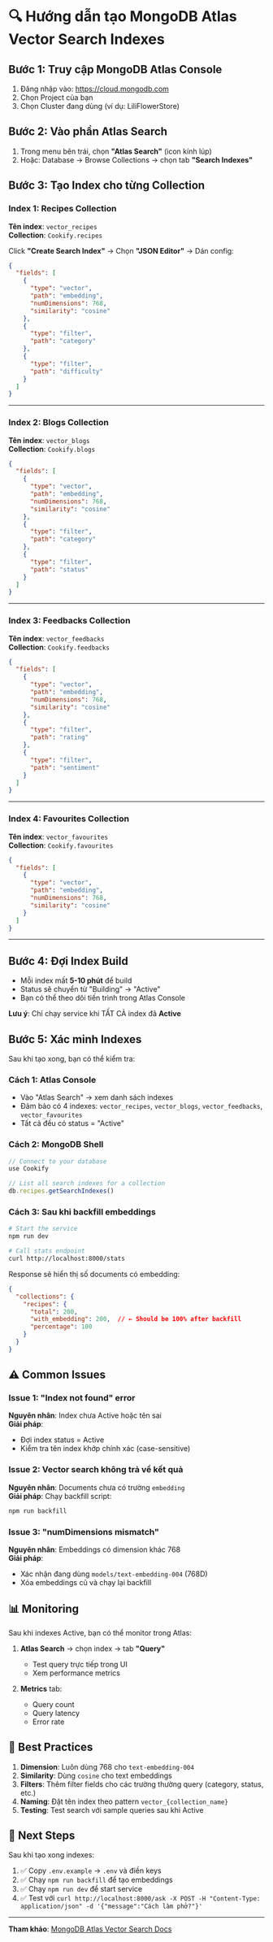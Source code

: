 # 🔍 Hướng dẫn tạo MongoDB Atlas Vector Search Indexes

## Bước 1: Truy cập MongoDB Atlas Console

1. Đăng nhập vào: https://cloud.mongodb.com
2. Chọn Project của bạn
3. Chọn Cluster đang dùng (ví dụ: LiliFlowerStore)

## Bước 2: Vào phần Atlas Search

1. Trong menu bên trái, chọn **"Atlas Search"** (icon kính lúp)
2. Hoặc: Database → Browse Collections → chọn tab **"Search Indexes"**

## Bước 3: Tạo Index cho từng Collection

### Index 1: Recipes Collection

**Tên index**: `vector_recipes`  
**Collection**: `Cookify.recipes`

Click **"Create Search Index"** → Chọn **"JSON Editor"** → Dán config:

```json
{
  "fields": [
    {
      "type": "vector",
      "path": "embedding",
      "numDimensions": 768,
      "similarity": "cosine"
    },
    {
      "type": "filter",
      "path": "category"
    },
    {
      "type": "filter",
      "path": "difficulty"
    }
  ]
}
```

---

### Index 2: Blogs Collection

**Tên index**: `vector_blogs`  
**Collection**: `Cookify.blogs`

```json
{
  "fields": [
    {
      "type": "vector",
      "path": "embedding",
      "numDimensions": 768,
      "similarity": "cosine"
    },
    {
      "type": "filter",
      "path": "category"
    },
    {
      "type": "filter",
      "path": "status"
    }
  ]
}
```

---

### Index 3: Feedbacks Collection

**Tên index**: `vector_feedbacks`  
**Collection**: `Cookify.feedbacks`

```json
{
  "fields": [
    {
      "type": "vector",
      "path": "embedding",
      "numDimensions": 768,
      "similarity": "cosine"
    },
    {
      "type": "filter",
      "path": "rating"
    },
    {
      "type": "filter",
      "path": "sentiment"
    }
  ]
}
```

---

### Index 4: Favourites Collection

**Tên index**: `vector_favourites`  
**Collection**: `Cookify.favourites`

```json
{
  "fields": [
    {
      "type": "vector",
      "path": "embedding",
      "numDimensions": 768,
      "similarity": "cosine"
    }
  ]
}
```

---

## Bước 4: Đợi Index Build

- Mỗi index mất **5-10 phút** để build
- Status sẽ chuyển từ "Building" → "Active"
- Bạn có thể theo dõi tiến trình trong Atlas Console

**Lưu ý**: Chỉ chạy service khi TẤT CẢ index đã **Active**

## Bước 5: Xác minh Indexes

Sau khi tạo xong, bạn có thể kiểm tra:

### Cách 1: Atlas Console
- Vào "Atlas Search" → xem danh sách indexes
- Đảm bảo có 4 indexes: `vector_recipes`, `vector_blogs`, `vector_feedbacks`, `vector_favourites`
- Tất cả đều có status = "Active"

### Cách 2: MongoDB Shell
```javascript
// Connect to your database
use Cookify

// List all search indexes for a collection
db.recipes.getSearchIndexes()
```

### Cách 3: Sau khi backfill embeddings
```bash
# Start the service
npm run dev

# Call stats endpoint
curl http://localhost:8000/stats
```

Response sẽ hiển thị số documents có embedding:
```json
{
  "collections": {
    "recipes": {
      "total": 200,
      "with_embedding": 200,  // ← Should be 100% after backfill
      "percentage": 100
    }
  }
}
```

## ⚠️ Common Issues

### Issue 1: "Index not found" error
**Nguyên nhân**: Index chưa Active hoặc tên sai  
**Giải pháp**: 
- Đợi index status = Active
- Kiểm tra tên index khớp chính xác (case-sensitive)

### Issue 2: Vector search không trả về kết quả
**Nguyên nhân**: Documents chưa có trường `embedding`  
**Giải pháp**: Chạy backfill script:
```bash
npm run backfill
```

### Issue 3: "numDimensions mismatch"
**Nguyên nhân**: Embeddings có dimension khác 768  
**Giải pháp**: 
- Xác nhận đang dùng `models/text-embedding-004` (768D)
- Xóa embeddings cũ và chạy lại backfill

## 📊 Monitoring

Sau khi indexes Active, bạn có thể monitor trong Atlas:

1. **Atlas Search** → chọn index → tab **"Query"**
   - Test query trực tiếp trong UI
   - Xem performance metrics

2. **Metrics** tab:
   - Query count
   - Query latency
   - Error rate

## 🎯 Best Practices

1. **Dimension**: Luôn dùng 768 cho `text-embedding-004`
2. **Similarity**: Dùng `cosine` cho text embeddings
3. **Filters**: Thêm filter fields cho các trường thường query (category, status, etc.)
4. **Naming**: Đặt tên index theo pattern `vector_{collection_name}`
5. **Testing**: Test search với sample queries sau khi Active

## 🚀 Next Steps

Sau khi tạo xong indexes:

1. ✅ Copy `.env.example` → `.env` và điền keys
2. ✅ Chạy `npm run backfill` để tạo embeddings
3. ✅ Chạy `npm run dev` để start service
4. ✅ Test với `curl http://localhost:8000/ask -X POST -H "Content-Type: application/json" -d '{"message":"Cách làm phở?"}'`

---

**Tham khảo**: [MongoDB Atlas Vector Search Docs](https://www.mongodb.com/docs/atlas/atlas-vector-search/vector-search-overview/)
